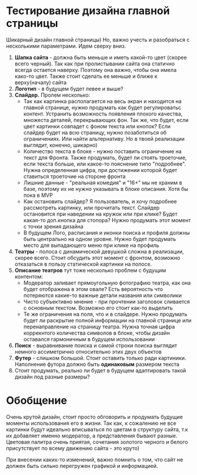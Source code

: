# Тестирование дизайна главной страницы 

Шикарный дизайн главной страницы)
Но, важно учесть и разобраться с несколькими параметрами. Идем сверху вниз.
1. **Шапка сайта** - должна быть меньше и иметь какой-то цвет (скорее всего черный). Так как при пролистывании сайта она статично
всегда остается наверху. Поэтому она важно, чтобы она имела како-то цвет. Также стоит сделать ее меньше и ближе к верху(началу) сайта
2. **Логотип** - в будущем будет левее и выше?
3. **Слайдер.** Пролем несколько:
    * Так как картинка располагается на весь экран и находится на главной странице, нужно продумать как будет регулироватьс контент.
    Устранить возможность появления плохого качества, множеста деталей, перекрывающих фон. Так же, что будет, если цвет картинки совпадет
    с фоном текста или кнопок? Если слайдер будет на всю страницу, нужно позаботиться об ограничениях. Или найти альтернативу.
    Но в твоей реализации выглядит, конечно, шикарно)
    * Количество текста в блоке - нужно поставить ограничение на текст для Фронта. Также продумать, будет ли стоять троеточие,
    если текста больше, или какое-то пояснение типо "подробнее". Нужна определенная цифра, при достижении которой будет ставиться 
    троеточие на стороне фронта
    * Лишние данные - "реальная комедия" и "16+" мы не храним в базе, поэтому их не нужно указывать в блоке описания. Хотя бы пока в MVP
    * Как остановить слайдер? Я пользователь, и хочу подробнее рассмотреть картинку, или прочитать текст. Слайдер остановится при наведении на кружок или при клике?
    Будет какая-то доп.кнопка для стопора? Нужно продумать этот момент с точки зрения дизайна
    * В будущем Лого, расписания и иконки поиска и профиля должны быть центрально на одном уровне. Нужно будет продумать место для выпадающего меню
    при клике на профиль
4. **Театры** - полоса с динамической девушкой сложна в реализации, скорее всего. Стоит обсудить этот момент с фронтом, возможно
отказаться в пользу статической картинки на полосе. 
5. **Описание театров** тут тоже несколько проблем с будущим контентом:
    * Модератор заливает прямоугольную фотографию театра, как она будет отображена в этом овале? Есть вероятность что потеряются
    какие-то важные детали названия или символики
    * Чисто субъективно мнение - при прочтении заголовок сливается с основным текстом. Возможно его стоит как-то выделить
    * Те же ограничения на поля, что и в слайдере. Нужно продумать будет ли раскрытие полной информации на главной странице или перенаправление
    на страницу театра. Нужна точная цифра коррекнтого количества символов в блоке, чтобы дизайн оставался гармоничным в будущем использовании
6. **Поиск** - выравнивание поиска и самой строки поиска выглядит немного ассиметрично относительно этих двух объектов
7. **Футер** - слишком большой. Стоит оставить только ради картиники. Наполнение футора должно быть **одинаковым** размером текста
8. Стоит продумать, реально ли будет в будущем адаптировать такой дизайн под разные размеры?

# Обобщение

Очень крутой дизайн, стоит просто обговорить и продумать будущие моменты использования его в жизни. Так как, к сожалению не 
все картинки будут идеально вписываться по цветам в структуру сайта, т.к их добавляет именно модератор, а представления бывают разные.
Цветовая палитра очень приятая, сочетания золотого черного и белого присутствует по всему движению сайта - это круто)


При внесении каких-то изменений, важно помнить о том, что сайт не должен быть сильно перегружен графикой и информацией. 
